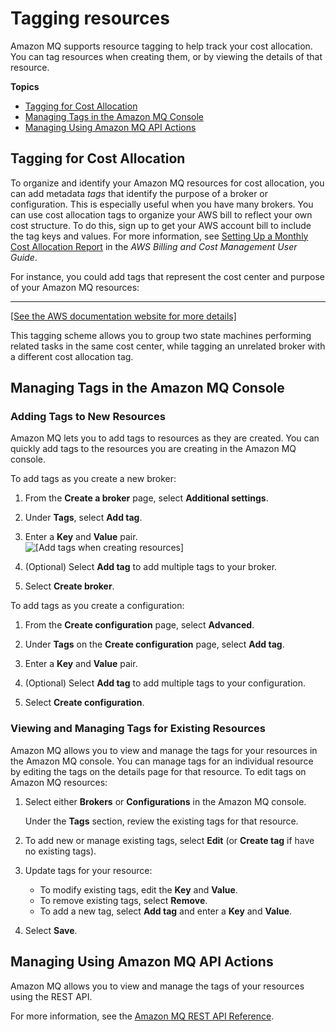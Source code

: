 # Tagging resources<a name="amazon-mq-tagging"></a>

Amazon MQ supports resource tagging to help track your cost allocation\. You can tag resources when creating them, or by viewing the details of that resource\.

**Topics**
+ [Tagging for Cost Allocation](#tagging-cost)
+ [Managing Tags in the Amazon MQ Console](#tagging-manage-console)
+ [Managing Using Amazon MQ API Actions](#tagging-manage-api)

## Tagging for Cost Allocation<a name="tagging-cost"></a>

To organize and identify your Amazon MQ resources for cost allocation, you can add metadata *tags* that identify the purpose of a broker or configuration\. This is especially useful when you have many brokers\. You can use cost allocation tags to organize your AWS bill to reflect your own cost structure\. To do this, sign up to get your AWS account bill to include the tag keys and values\. For more information, see [Setting Up a Monthly Cost Allocation Report](https://docs.aws.amazon.com/awsaccountbilling/latest/aboutv2/configurecostallocreport.html#allocation-report) in the *AWS Billing and Cost Management User Guide*\.

For instance, you could add tags that represent the cost center and purpose of your Amazon MQ resources:


****  
[\[See the AWS documentation website for more details\]](http://docs.aws.amazon.com/amazon-mq/latest/developer-guide/amazon-mq-tagging.html)

This tagging scheme allows you to group two state machines performing related tasks in the same cost center, while tagging an unrelated broker with a different cost allocation tag\.

## Managing Tags in the Amazon MQ Console<a name="tagging-manage-console"></a>

### Adding Tags to New Resources<a name="tagging-add-create"></a>

Amazon MQ lets you to add tags to resources as they are created\. You can quickly add tags to the resources you are creating in the Amazon MQ console\. 

 To add tags as you create a new broker:

1. From the **Create a broker** page, select **Additional settings**\.

1. Under **Tags**, select **Add tag**\.

1. Enter a **Key** and **Value** pair\.  
![\[Add tags when creating resources\]](http://docs.aws.amazon.com/amazon-mq/latest/developer-guide/images/amazon-mq-create-tag.png)

1. \(Optional\) Select **Add tag** to add multiple tags to your broker\.

1. Select **Create broker**\.

To add tags as you create a configuration:

1. From the **Create configuration** page, select **Advanced**\.

1. Under **Tags** on the **Create configuration** page, select **Add tag**\.

1. Enter a **Key** and **Value** pair\.

1. \(Optional\) Select **Add tag** to add multiple tags to your configuration\.

1. Select **Create configuration**\.

### Viewing and Managing Tags for Existing Resources<a name="tagging-manage-existing"></a>

Amazon MQ allows you to view and manage the tags for your resources in the Amazon MQ console\. You can manage tags for an individual resource by editing the tags on the details page for that resource\. To edit tags on Amazon MQ resources:

1. Select either **Brokers** or **Configurations** in the Amazon MQ console\.

   Under the **Tags** section, review the existing tags for that resource\.

1. To add new or manage existing tags, select **Edit** \(or **Create tag** if have no existing tags\)\.

1. Update tags for your resource:
   + To modify existing tags, edit the **Key** and **Value**\.
   + To remove existing tags, select **Remove**\.
   + To add a new tag, select **Add tag** and enter a **Key** and **Value**\.

1. Select **Save**\.

## Managing Using Amazon MQ API Actions<a name="tagging-manage-api"></a>

Amazon MQ allows you to view and manage the tags of your resources using the REST API\. 

 For more information, see the [Amazon MQ REST API Reference](https://docs.aws.amazon.com/amazon-mq/latest/api-reference/rest-api-tag.html)\.